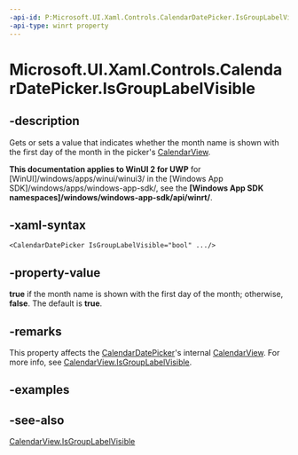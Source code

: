 ```yaml
---
-api-id: P:Microsoft.UI.Xaml.Controls.CalendarDatePicker.IsGroupLabelVisible
-api-type: winrt property
---
```


<!-- Property syntax
public bool IsGroupLabelVisible { get;  set; }
-->

# Microsoft.UI.Xaml.Controls.CalendarDatePicker.IsGroupLabelVisible

## -description
Gets or sets a value that indicates whether the month name is shown with the first day of the month in the picker's [CalendarView](calendarview.md).

**This documentation applies to WinUI 2 for UWP** for [WinUI]/windows/apps/winui/winui3/ in the [Windows App SDK]/windows/apps/windows-app-sdk/, see the **[Windows App SDK namespaces]/windows/windows-app-sdk/api/winrt/**.

## -xaml-syntax
```xaml
<CalendarDatePicker IsGroupLabelVisible="bool" .../>
```


## -property-value
**true** if the month name is shown with the first day of the month; otherwise, **false**. The default is **true**.

## -remarks
This property affects the [CalendarDatePicker](calendardatepicker.md)'s internal [CalendarView](calendarview.md). For more info, see [CalendarView.IsGroupLabelVisible](calendarview_isgrouplabelvisible.md).

## -examples

## -see-also
[CalendarView.IsGroupLabelVisible](calendarview_isgrouplabelvisible.md)
